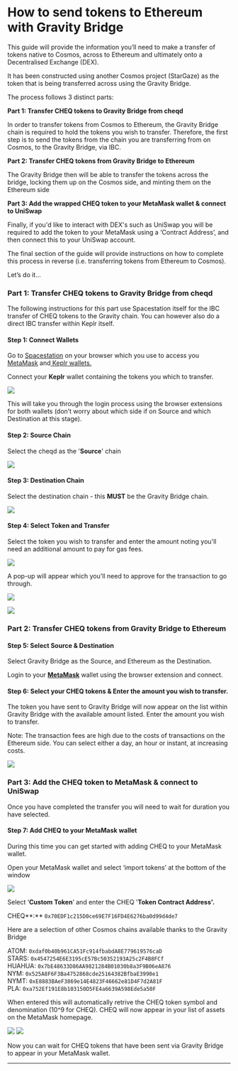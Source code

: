 # How to send tokens to Ethereum with Gravity Bridge

This guide will provide the information you’ll need to make a transfer of tokens native to Cosmos, across to Ethereum and ultimately onto a Decentralised Exchange (DEX).

It has been constructed using another Cosmos project (StarGaze) as the token that is being transferred across using the Gravity Bridge.

The process follows 3 distinct parts:

**Part 1: Transfer CHEQ tokens to Gravity Bridge from cheqd**&#x20;

In order to transfer tokens from Cosmos to Ethereum, the Gravity Bridge chain is required to hold the tokens you wish to transfer. Therefore, the first step is to send the tokens from the chain you are transferring from on Cosmos, to the Gravity Bridge, via IBC.

**Part 2: Transfer CHEQ tokens from Gravity Bridge to Ethereum**

The Gravity Bridge then will be able to transfer the tokens across the bridge, locking them up on the Cosmos side, and minting them on the Ethereum side

**Part 3: Add the wrapped CHEQ token to your MetaMask wallet & connect to UniSwap**

Finally, if you'd like to interact with DEX's such as UniSwap you will be required to add the token to your MetaMask using a ‘Contract Address’, and then connect this to your UniSwap account.

The final section of the guide will provide instructions on how to complete this process in reverse (i.e. transferring tokens from Ethereum to Cosmos).

Let’s do it…

### Part 1: Transfer C**HEQ tokens to Gravity Bridge from cheqd**

The following instructions for this part use Spacestation itself for the IBC transfer of CHEQ tokens to the Gravity chain. You can however also do a direct IBC transfer within Keplr itself.&#x20;

#### Step 1: Connect Wallets

Go to [Spacestation](https://spacestation.zone) on your browser which you use to access you [MetaMask](https://metamask.io) and[ Keplr wallets.](https://www.keplr.app)

Connect your **Keplr** wallet containing the tokens you which to transfer.&#x20;

![](<../../.gitbook/assets/Screenshot 2022-03-31 at 10.42.52 (1).png>)

This will take you through the login process using the browser extensions for both wallets (don’t worry about which side if on Source and which Destination at this stage).

#### Step 2: Source Chain

Select the cheqd as the '**Source**' chain

![](<../../.gitbook/assets/Screenshot 2022-03-31 at 10.44.41.png>)

#### Step 3: Destination Chain

Select the destination chain - this **MUST** be the Gravity Bridge chain.

![](<../../.gitbook/assets/Screenshot 2022-03-31 at 10.45.20.png>)

#### Step 4: Select Token and Transfer&#x20;

Select the token you wish to transfer and enter the amount noting you'll need an additional amount to pay for gas fees.

![](<../../.gitbook/assets/Screenshot 2022-03-31 at 10.47.55 (1).png>)

A pop-up will appear which you'll need to approve for the transaction to go through.&#x20;

![](<../../.gitbook/assets/Screenshot 2022-03-31 at 10.49.12.png>)

![](<../../.gitbook/assets/Screenshot 2022-03-31 at 10.49.17.png>)

### Part 2: Transfer CHEQ tokens from Gravity Bridge to Ethereum

#### Step 5: Select Source & Destination&#x20;

Select Gravity Bridge as the Source, and Ethereum as the Destination.&#x20;

Login to your [**MetaMask**](https://metamask.io) wallet using the browser extension and connect.&#x20;

#### Step 6: Select your CHEQ tokens & Enter the amount you wish to transfer.&#x20;

The token you have sent to Gravity Bridge will now appear on the list within Gravity Bridge with the available amount listed. Enter the amount you wish to transfer.&#x20;

Note: The transaction fees are high due to the costs of transactions on the Ethereum side. You can select either a day, an hour or instant, at increasing costs.&#x20;

![](<../../.gitbook/assets/Screenshot 2022-03-31 at 11.01.02.png>)

### Part 3: Add the CHEQ token to MetaMask & connect to UniSwap

Once you have completed the transfer you will need to wait for duration you have selected.&#x20;

#### Step 7: Add CHEQ to your MetaMask wallet&#x20;

During this time you can get started with adding CHEQ to your MetaMask wallet.&#x20;

Open your MetaMask wallet and select ‘import tokens’ at the bottom of the window

![](https://lh4.googleusercontent.com/lGjj4qSPzOWrO\_HKrvVY65v\_GHgRmKAhXMBoiKGX34vIyzD4FCDFRPhMTEgkQ\_ZRGve0WsuL-aytSlvU0mmJ5sCD7ZUW3RdDlKcvBx9nSAudjGKEy44xyxjdM0RE1a9eKo6-Mqe1)

Select ‘**Custom Token**’ and enter the CHEQ '**Token Contract Address'.**&#x20;

CHEQ**:** `0x70EDF1c215D0ce69E7F16FD4E6276ba0d99d4de7`

Here are a selection of other Cosmos chains available thanks to the Gravity Bridge&#x20;

ATOM: `0xdaf0b40b961CA51Fc914fbabdA8E779619576caD` \
STARS: `0x4547254E6E3195cE57Bc50352193A25c2F4B8FCf` \
HUAHUA: `0x7bE48633D86AA9821284B01030b8a3F9B06eA876` \
NYM: `0x525A8F6F3Ba4752868cde25164382BfbaE3990e1` \
NYMT: `0xE8883BAeF3869e14E4823F46662e81D4F7d2A81F` \
PLA: `0xa752Ef191E8b103150D5FE4a6639A598Ede5a50F`



When entered this will automatically retrive the CHEQ token symbol and denomination (10^9 for CHEQ). CHEQ will now appear in your list of assets on the MetaMask homepage.&#x20;

&#x20;![](<../../.gitbook/assets/Screenshot 2022-03-31 at 11.15.04.png>) ![](<../../.gitbook/assets/Screenshot 2022-03-31 at 11.29.17.png>)



Now you can wait for CHEQ tokens that have been sent via Gravity Bridge to appear in your MetaMask wallet.&#x20;



****
